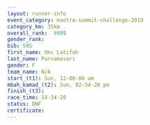 ```yaml
---
layout: runner-info 
event_category: mantra-summit-challenge-2019 
category_km: 35km 
overall_rank:  9999
gender_rank: 
bib: 595
first_name: Umi Latifah
last_name: Purnamasari
gender: F
team_name: N/A
start_(t1): Sun, 12-00-00 am
mbah_kamad_(t2): Sun, 02-34-20 pm
finish_(t3): 
race_time: 14-34-20
status: DNF
certificate: 
---
```

